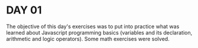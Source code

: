 # DAY 01

The objective of this day's exercises was to put into practice what was learned about Javascript programming basics (variables and its declaration, arithmetic and logic operators). Some math exercises were solved.
